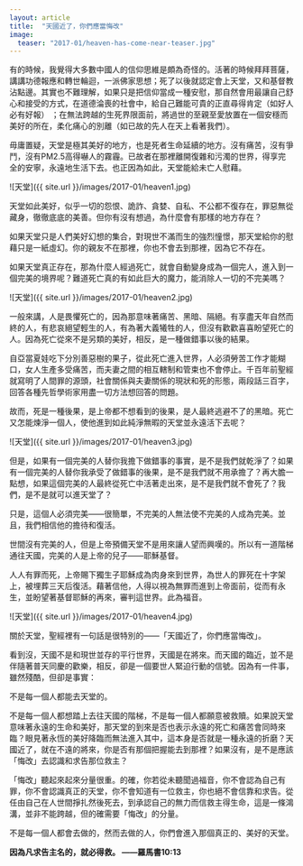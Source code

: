 ```yaml
---
layout: article
title:  "天國近了，你們應當悔改"
image:
  teaser: "2017-01/heaven-has-come-near-teaser.jpg"
---
```

有的時候，我覺得大多數中國人的信仰思維是頗為奇怪的。活著的時候拜拜菩薩，講講功德報應和轉世輪迴，一派佛家思想；死了以後就認定會上天堂，又和基督教沾點邊。其實也不難理解，如果只是把信仰當成一種安慰，那自然會用最讓自己舒心和接受的方式，在道德淪喪的社會中，給自己難能可貴的正直尋得肯定（如好人必有好報） ；在無法跨越的生死界限面前，將過世的至親至愛放置在一個安穩而美好的所在，柔化痛心的別離（如已故的先人在天上看著我們）。

毋庸置疑，天堂是極其美好的地方，也是死者生命延續的地方。沒有痛苦，沒有爭鬥，沒有PM2.5高得嚇人的霧霾。已故者在那裡離開復雜和污濁的世界，得享完全的安寧，永遠地生活下去。也正因為如此，天堂能給未亡人慰藉。

![天堂]({{ site.url }}/images/2017-01/heaven1.jpg)

天堂如此美好，似乎一切的怨恨、詭詐、貪婪、自私、不公都不復存在，罪惡無從藏身，徹徹底底的美善。但你有沒有想過，為什麼會有那樣的地方存在？

如果天堂只是人們美好幻想的集合，對現世不滿而生的強烈憧憬，那天堂給你的慰藉只是一紙虛幻。你的親友不在那裡，你也不會去到那裡，因為它不存在。

如果天堂真正存在，那為什麼人經過死亡，就會自動變身成為一個完人，進入到一個完美的境界呢？難道死亡真的有如此巨大的魔力，能消除人一切的不完美嗎？

![天堂]({{ site.url }}/images/2017-01/heaven2.jpg)

一般來講，人是畏懼死亡的，因為那意味著痛苦、黑暗、隔絕。有享盡天年自然而終的人，有悲哀絕望輕生的人，有為著大義犧牲的人，但沒有歡歡喜喜盼望死亡的人。因為死亡從來不是另類的美好，相反，是一種做錯事以後的結果。

自亞當夏娃吃下分別善惡樹的果子，從此死亡進入世界，人必須勞苦工作才能糊口，女人生產多受痛苦，而夫妻之間的相互轄制和管束也不會停止。千百年前聖經就寫明了人間罪的源頭，社會關係與夫妻關係的現狀和死的形態，兩段話三百字，回答各種先哲學術家用盡一切方法想回答的問題。

故而，死是一種後果，是上帝都不想看到的後果，是人最終逃避不了的黑暗。死亡又怎能煉淨一個人，使他進到如此純淨無暇的天堂並永遠活下去呢？

![天堂]({{ site.url }}/images/2017-01/heaven3.jpg)

但是，如果有一個完美的人替你我擔下做錯事的事實，是不是我們就乾淨了？如果有一個完美的人替你我承受了做錯事的後果，是不是我們就不用承擔了？再大膽一點想，如果這個完美的人最終從死亡中活著走出來，是不是我們就不會死了？我們，是不是就可以進天堂了？

只是，這個人必須完美——很簡單，不完美的人無法使不完美的人成為完美。並且，我們相信他的擔待和復活。

世間沒有完美的人，但是上帝預備天堂不是用來讓人望而興嘆的。所以有一道階梯通往天國，完美的人是上帝的兒子——耶穌基督。

人人有罪而死，上帝賜下獨生子耶穌成為肉身來到世界，為世人的罪死在十字架上，被埋葬三天后復活。藉著信他，人得以視為無罪而進到上帝面前，從而有永生，並盼望著基督耶穌的再來，審判這世界。此為福音。

![天堂]({{ site.url }}/images/2017-01/heaven4.jpg)

關於天堂，聖經裡有一句話是很特別的——「天國近了，你們應當悔改」。

看到沒，天國不是和現世並存的平行世界，天國是在將來。而天國的臨近，並不是伴隨著普天同慶的歡樂，相反，卻是一個要世人緊迫行動的信號。因為有一件事，雖然殘酷，但卻是事實：

不是每一個人都能去天堂的。

不是每一個人都想踏上去往天國的階梯，不是每一個人都願意被救贖。如果說天堂意味著永遠的生命和美好，那天堂的到來是否也表示永遠的死亡和痛苦會同時來臨？眼見著永恆的美好降臨而無法進入其中，這本身是否就是一種永遠的折磨？天國近了，就在不遠的將來，你是否有那個把握能去到那裡？如果沒有，是不是應該「悔改」去認識和求告那位救主？

「悔改」聽起來起來分量很重。的確，你若從未聽聞過福音，你不會認為自己有罪，你不會認識真正的天堂，你不會知道有一位救主，你也絕不會信靠和求告。從任由自己在人世間掙扎然後死去，到承認自己的無力而信救主得生命，這是一條鴻溝，並非不能跨越，但的確需要「悔改」的分量。

不是每一個人都會去做的，然而去做的人，你們會進入那個真正的、美好的天堂。

**因為凡求告主名的，就必得救。 ——羅馬書10:13**
